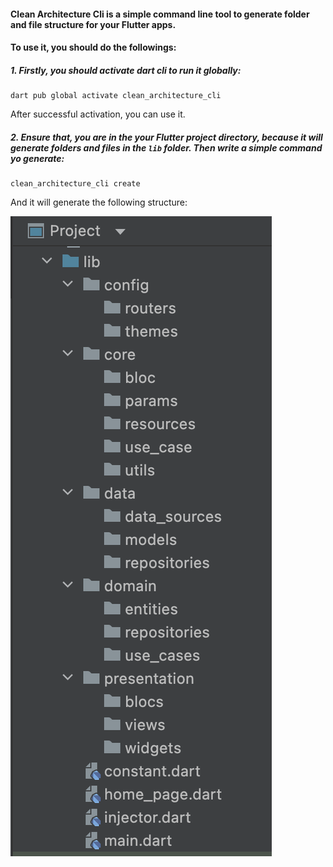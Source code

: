 #### Clean Architecture Cli is a simple command line tool to generate folder and file structure for your Flutter apps.

#### To use it, you should do the followings:

##### 1. Firstly, you should activate dart cli to run it globally:

    dart pub global activate clean_architecture_cli

After successful activation, you can use it.

##### 2. Ensure that, you are in the your Flutter project directory, because it will generate folders and files in the `lib` folder. Then write a simple command yo generate:

    clean_architecture_cli create

And it will generate the following structure:

![structure](https://github.com/Soufiene-Hmila/clean_architecture_cli/blob/main/screenshoots/structure.png)
